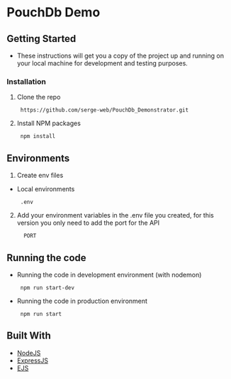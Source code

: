 # PouchDb Demo 

## Getting Started
 * These instructions will get you a copy of the project up and running on your local machine for development and testing purposes. 

### Installation
 1. Clone the repo
    ``` 
     https://github.com/serge-web/PouchDb_Demonstrator.git
    ``` 
 2. Install NPM packages
    ``` 
     npm install 

## Environments
 1. Create env files
  * Local environments
    ``` 
     .env
    ```

 2. Add your environment variables in the .env file you created, for this version you only need to add the port for the API
    
    ```
      PORT

    ``` 
## Running the code
 * Running the code in development environment (with nodemon)
    ``` 
     npm run start-dev
    ```
 * Running the code in  production environment
    ``` 
     npm run start
    ```
## Built With
* [NodeJS](https://nodejs.org/en/)
* [ExpressJS](https://expressjs.com/)  
* [EJS](https://ejs.co/)


